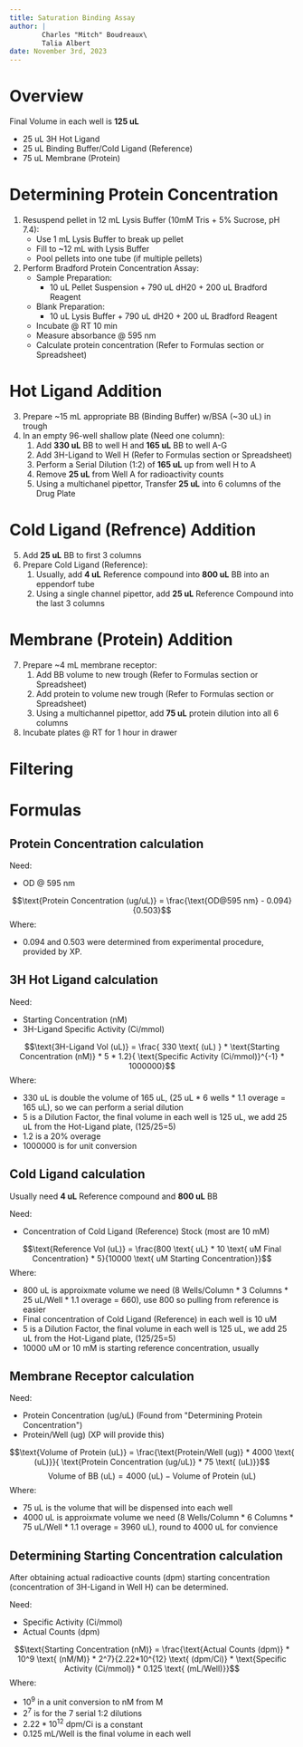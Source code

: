 ```yaml
---
title: Saturation Binding Assay
author: |
        Charles "Mitch" Boudreaux\
        Talia Albert
date: November 3rd, 2023
---
```

# Overview
Final Volume in each well is **125 uL**

* 25 uL 3H Hot Ligand
* 25 uL Binding Buffer/Cold Ligand (Reference)
* 75 uL Membrane (Protein)


# Determining Protein Concentration
1. Resuspend pellet in 12 mL Lysis Buffer (10mM Tris + 5% Sucrose, pH 7.4):
    * Use 1 mL Lysis Buffer to break up pellet
    * Fill to ~12 mL with Lysis Buffer
    * Pool pellets into one tube (if multiple pellets)
2. Perform Bradford Protein Concentration Assay:
    * Sample Preparation:
        * 10 uL Pellet Suspension + 790 uL dH20 + 200 uL Bradford Reagent
    * Blank Preparation:
        * 10 uL Lysis Buffer + 790 uL dH20 + 200 uL Bradford Reagent
    * Incubate @ RT 10 min
    * Measure absorbance @ 595 nm
    * Calculate protein concentration (Refer to Formulas section or Spreadsheet)

# Hot Ligand Addition
3. Prepare ~15 mL appropriate BB (Binding Buffer) w/BSA (~30 uL) in trough
4. In an empty 96-well shallow plate (Need one column):
    1. Add **330 uL** BB to well H and **165 uL** BB to well A-G
    2. Add 3H-Ligand to Well H (Refer to Formulas section or Spreadsheet)
    3. Perform a Serial Dilution (1:2) of **165 uL** up from well H to A
    4. Remove **25 uL** from Well A for radioactivity counts
    5. Using a multichanel pipettor, Transfer **25 uL** into 6 columns of the Drug Plate

# Cold Ligand (Refrence) Addition
5. Add **25 uL** BB to first 3 columns
6. Prepare Cold Ligand (Reference):
    1. Usually, add **4 uL** Reference compound into **800 uL** BB into an eppendorf tube
    2. Using a single channel pipettor, add **25 uL** Reference Compound into the last 3 columns

# Membrane (Protein) Addition
7. Prepare ~4 mL membrane receptor:
    1. Add BB volume to new trough (Refer to Formulas section or Spreadsheet)
    2. Add protein to volume new trough (Refer to Formulas section or Spreadsheet)
    3. Using a multichannel pipettor, add **75 uL** protein dilution into all 6 columns
8. Incubate plates @ RT for 1 hour in drawer

# Filtering

# Formulas
## Protein Concentration calculation
Need:

* OD @ 595 nm

$$\text{Protein Concentration (ug/uL)} = \frac{\text{OD@595 nm} - 0.094}{0.503}$$
Where:

* 0.094 and 0.503 were determined from experimental procedure, provided by XP.

## 3H Hot Ligand calculation
Need:

* Starting Concentration (nM)
* 3H-Ligand Specific Activity (Ci/mmol)

$$\text{3H-Ligand Vol (uL)} = \frac{ 330 \text{ (uL) } * \text{Starting Concentration (nM)} * 5 * 1.2}{ \text{Specific Activity (Ci/mmol)}^{-1} * 1000000}$$
Where:

* 330 uL is double the volume of 165 uL, (25 uL * 6 wells * 1.1 overage = 165 uL), so we can perform a serial dilution
* 5 is a Dilution Factor, the final volume in each well is 125 uL, we add 25 uL from the Hot-Ligand plate, (125/25=5)
* 1.2 is a 20% overage
* 1000000 is for unit conversion

## Cold Ligand calculation
Usually need **4 uL** Reference compound and **800 uL** BB

Need:

* Concentration of Cold Ligand (Reference) Stock (most are 10 mM)

$$\text{Reference Vol (uL)} = \frac{800 \text{ uL} * 10 \text{ uM Final Concentration} * 5}{10000 \text{ uM Starting Concentration}}$$
Where:

* 800 uL is approixmate volume we need (8 Wells/Column * 3 Columns * 25 uL/Well * 1.1 overage = 660), use 800 so pulling from reference is easier
* Final concentration of Cold Ligand (Reference) in each well is 10 uM
* 5 is a Dilution Factor, the final volume in each well is 125 uL, we add 25 uL from the Hot-Ligand plate, (125/25=5)
* 10000 uM or 10 mM is starting reference concentration, usually

## Membrane Receptor calculation
Need:

* Protein Concentration (ug/uL) (Found from "Determining Protein Concentration")
* Protein/Well (ug) (XP will provide this)

$$\text{Volume of Protein (uL)} = \frac{\text{Protein/Well (ug)} * 4000 \text{ (uL)}}{ \text{Protein Concentration (ug/uL)} * 75 \text{ (uL)}}$$
$$\text{Volume of BB (uL)} = 4000 \text{ (uL)} - \text{Volume of Protein (uL)}$$
Where:

* 75 uL is the volume that will be dispensed into each well
* 4000 uL is approixmate volume we need (8 Wells/Column * 6 Columns * 75 uL/Well * 1.1 overage = 3960 uL), round to 4000 uL for convience

## Determining Starting Concentration calculation
After obtaining actual radioactive counts (dpm) starting concentration (concentration of 3H-Ligand in Well H) can be determined.

Need:

* Specific Activity (Ci/mmol)
* Actual Counts (dpm)

$$\text{Starting Concentration (nM)} = \frac{\text{Actual Counts (dpm)} * 10^9 \text{ (nM/M)} * 2^7}{2.22*10^{12} \text{ (dpm/Ci)} * \text{Specific Activity (Ci/mmol)} * 0.125 \text{ (mL/Well)}}$$
Where:

* $10^9$ in a unit conversion to nM from M
* $2^7$ is for the 7 serial 1:2 dilutions
* $2.22*10^{12} \text{ dpm/Ci}$ is a constant
* 0.125 mL/Well is the final volume in each well